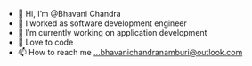 - 👋 Hi, I’m @Bhavani Chandra
- 👀 I worked as software development engineer
- 🌱 I’m currently working on application development
- 💞️ Love to code
- 📫 How to reach me ...bhavanichandranamburi@outlook.com

<!---
InnoCode09/InnoCode09 is a ✨ special ✨ repository because its `README.md` (this file) appears on your GitHub profile.
You can click the Preview link to take a look at your changes.
--->
